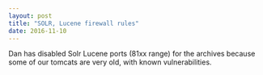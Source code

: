 ```yaml
---
layout: post
title: "SOLR, Lucene firewall rules"
date: 2016-11-10
---
```


Dan has disabled Solr Lucene ports (81xx range) for the archives because some of our tomcats are very old, with known vulnerabilities. 

